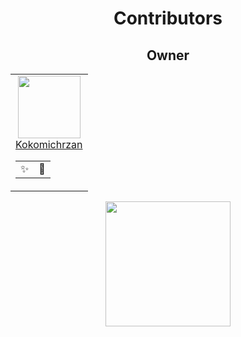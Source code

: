 <div align=center>

# Contributors

## Owner

<table>
    <td align=center>
    <a href="https://github.com/Kokomichrzan"><img height=100px src="https://avatars.githubusercontent.com/u/62157770?v=4"></a>
    <a href="https://github.com/Kokomichrzan"><div align=center>Kokomichrzan</div></a>
    <table align=center>
      <td title="Models">✨</td>
      <td title="Manage">💼</td>
    </table>
  </td>
</table>

<img height="200px" src="https://github.com/Kokomichrzan/Models/blob/Info/Assets/Thanks.gif">

</div>
